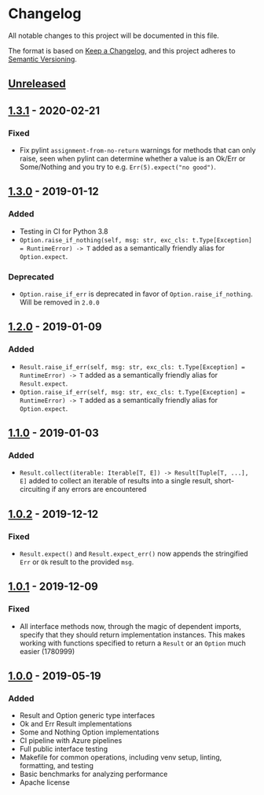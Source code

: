 # Changelog

All notable changes to this project will be documented in this file.

The format is based on [Keep a Changelog](https://keepachangelog.com/en/1.0.0/),
and this project adheres to [Semantic Versioning](https://semver.org/spec/v2.0.0.html).

## [Unreleased]

## [1.3.1] - 2020-02-21

### Fixed

- Fix pylint `assignment-from-no-return` warnings for methods that can only
  raise, seen when pylint can determine whether a value is an Ok/Err or
  Some/Nothing and you try to e.g. `Err(5).expect("no good")`.

## [1.3.0] - 2019-01-12

### Added

- Testing in CI for Python 3.8
- `Option.raise_if_nothing(self, msg: str, exc_cls: t.Type[Exception] = RuntimeError) -> T`
  added as a semantically friendly alias for `Option.expect`.

### Deprecated

- `Option.raise_if_err` is deprecated in favor of `Option.raise_if_nothing`.
  Will be removed in `2.0.0`

## [1.2.0] - 2019-01-09

### Added

- `Result.raise_if_err(self, msg: str, exc_cls: t.Type[Exception] = RuntimeError) -> T`
  added as a semantically friendly alias for `Result.expect`.
- `Option.raise_if_err(self, msg: str, exc_cls: t.Type[Exception] = RuntimeError) -> T`
  added as a semantically friendly alias for `Option.expect`.

## [1.1.0] - 2019-01-03

### Added

- `Result.collect(iterable: Iterable[T, E]) -> Result[Tuple[T, ...], E]`  added
  to collect an iterable of results into a single result, short-circuiting
  if any errors are encountered

## [1.0.2] - 2019-12-12

### Fixed

- `Result.expect()` and `Result.expect_err()` now appends the stringified
  `Err` or `Ok` result to the provided `msg`.

## [1.0.1] - 2019-12-09

### Fixed

- All interface methods now, through the magic of dependent imports, specify
  that they should return implementation instances. This makes working with
  functions specified to return a `Result` or an `Option` much easier (1780999)

## [1.0.0] - 2019-05-19

### Added

- Result and Option generic type interfaces
- Ok and Err Result implementations
- Some and Nothing Option implementations
- CI pipeline with Azure pipelines
- Full public interface testing
- Makefile for common operations, including venv setup, linting, formatting,
  and testing
- Basic benchmarks for analyzing performance
- Apache license

[Unreleased]: https://github.com/mplanchard/safetywrap/compare/v1.3.1...HEAD
[1.3.1]: https://github.com/mplanchard/safetywrap/compare/v1.3.0...v1.3.1
[1.3.0]: https://github.com/mplanchard/safetywrap/compare/v1.2.0...v1.3.0
[1.2.0]: https://github.com/mplanchard/safetywrap/compare/v1.1.0...v1.2.0
[1.1.0]: https://github.com/mplanchard/safetywrap/compare/v1.0.2...v1.1.0
[1.0.2]: https://github.com/mplanchard/safetywrap/compare/v1.0.1...v1.0.2
[1.0.1]: https://github.com/mplanchard/safetywrap/compare/v1.0.0...v1.0.1
[1.0.0]: https://github.com/mplanchard/safetywrap/compare/f87fa5b1a00af5ef26213e576730039d87f7163b...v1.0.0
